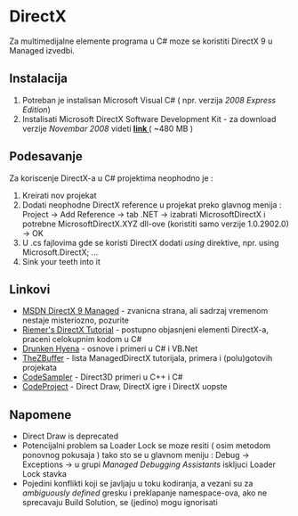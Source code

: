 # DirectX #

Za multimedijalne elemente programa u C# moze se koristiti DirectX 9 u Managed izvedbi.

## Instalacija ##
  1. Potreban je instalisan Microsoft Visual C# ( npr. verzija _2008 Express Edition_)
  1. Instalisati Microsoft DirectX Software Development Kit - za download verzije _Novembar 2008_ videti **[link ](http://www.microsoft.com/downloads/details.aspx?familyid=5493F76A-6D37-478D-BA17-28B1CCA4865A&displaylang=en)** ( ~480 MB )

## Podesavanje ##

Za koriscenje DirectX-a u C# projektima neophodno je :
  1. Kreirati nov projekat
  1. Dodati neophodne DirectX reference u projekat preko glavnog menija : Project -> Add Reference -> tab .NET -> izabrati MicrosoftDirectX i potrebne MicrosoftDirectX.XYZ dll-ove (koristiti samo verzije 1.0.2902.0) -> OK
  1. U .cs fajlovima gde se koristi DirectX dodati _using_ direktive, npr. using Microsoft.DirectX; ...
  1. Sink your teeth into it

## Linkovi ##
  * [MSDN DirectX 9 Managed](http://msdn.microsoft.com/en-us/library/ms804954.aspx) - zvanicna strana, ali sadrzaj vremenom nestaje misteriozno, pozurite
  * [Riemer's DirectX Tutorial](http://www.riemers.net/eng/Tutorials/DirectX/Csharp/series1.php) - postupno objasnjeni elementi DirectX-a, praceni celokupnim kodom u C#
  * [Drunken Hyena](http://www.drunkenhyena.com/cgi-bin/dx9_net.pl) - osnove i primeri u C# i VB.Net
  * [TheZBuffer](http://www.thezbuffer.com/categories/tutorials.aspx) - lista ManagedDirectX tutorijala, primera i (polu)gotovih projekata
  * [CodeSampler](http://www.codesampler.com/dx9src.htm) - Direct3D primeri u C++ i C#
  * [CodeProject](http://www.codeproject.com/KB/directx/) - Direct Draw, DirectX igre i DirectX uopste

## Napomene ##
  * Direct Draw is deprecated
  * Potencijalni problem sa Loader Lock se moze resiti ( osim metodom ponovnog pokusaja ) tako sto se u glavnom meniju : Debug -> Exceptions -> u grupi _Managed Debugging Assistants_ iskljuci Loader Lock stavka
  * Pojedini konflikti koji se javljaju u toku kodiranja, a vezani su za _ambiguously defined_ gresku i preklapanje namespace-ova, ako ne sprecavaju Build Solution, se (jedino) mogu ignorisati